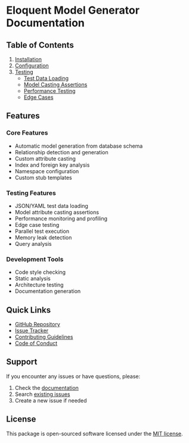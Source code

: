 # Eloquent Model Generator Documentation

## Table of Contents

1. [Installation](installation.md)
2. [Configuration](configuration.md)
3. [Testing](testing.md)
   - [Test Data Loading](test-data-loading.md)
   - [Model Casting Assertions](model-casting-assertions.md)
   - [Performance Testing](performance-testing.md)
   - [Edge Cases](edge-cases.md)

## Features

### Core Features
- Automatic model generation from database schema
- Relationship detection and generation
- Custom attribute casting
- Index and foreign key analysis
- Namespace configuration
- Custom stub templates

### Testing Features
- JSON/YAML test data loading
- Model attribute casting assertions
- Performance monitoring and profiling
- Edge case testing
- Parallel test execution
- Memory leak detection
- Query analysis

### Development Tools
- Code style checking
- Static analysis
- Architecture testing
- Documentation generation

## Quick Links

- [GitHub Repository](https://github.com/s-a-c/eloquent-model-generator)
- [Issue Tracker](https://github.com/s-a-c/eloquent-model-generator/issues)
- [Contributing Guidelines](CONTRIBUTING.md)
- [Code of Conduct](CODE_OF_CONDUCT.md)

## Support

If you encounter any issues or have questions, please:

1. Check the [documentation](docs/)
2. Search [existing issues](https://github.com/s-a-c/eloquent-model-generator/issues)
3. Create a new issue if needed

## License

This package is open-sourced software licensed under the [MIT license](LICENSE.md).
